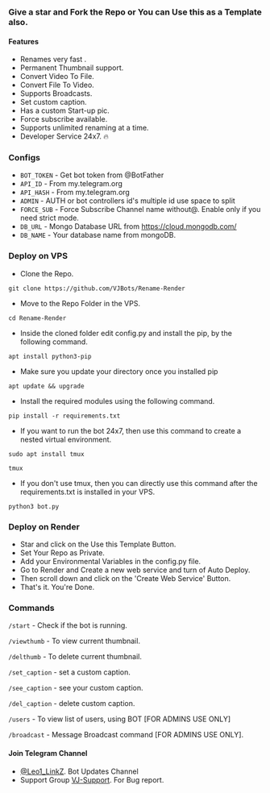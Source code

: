 ### Give a star and Fork the Repo or You can Use this as a Template also.

####  Features
 - Renames very fast .
 - Permanent Thumbnail support.
 - Convert Video To File.
 - Convert File To Video.
 - Supports Broadcasts.
 - Set custom caption.
 - Has a custom Start-up pic.
 - Force subscribe available.
 - Supports unlimited renaming at a time.
 - Developer Service 24x7. 🔥

 ###  Configs 

* `BOT_TOKEN`  - Get bot token from @BotFather
* `API_ID` - From my.telegram.org 
* `API_HASH` - From my.telegram.org 
* `ADMIN` - AUTH or bot controllers id's multiple id use space to split 
* `FORCE_SUB` - Force Subscribe Channel name without@. Enable only if you need strict mode.
* `DB_URL`  - Mongo Database URL from https://cloud.mongodb.com/
* `DB_NAME`  - Your database name from mongoDB.


### Deploy on VPS

 * Clone the Repo.

```
git clone https://github.com/VJBots/Rename-Render
```
 * Move to the Repo Folder in the VPS.

```
cd Rename-Render
```
 * Inside the cloned folder edit config.py and install the pip, by the following command.

```
apt install python3-pip
```

 * Make sure you update your directory once you installed pip
 ```
 apt update && upgrade
 ```
 
 * Install the required modules using the following command.

```
pip install -r requirements.txt
```

 * If you want to run the bot 24x7, then use this command to create a nested virtual environment.

```
sudo apt install tmux
```

```
tmux
```
* If you don't use tmux, then you can directly use this command after the requirements.txt is installed in your VPS.
 
```
python3 bot.py
```

### Deploy on Render
 - Star and click on the Use this Template Button.
 - Set Your Repo as Private.
 - Add your Environmental Variables in the config.py file.
 - Go to Render and Create a new web service and turn of Auto Deploy.
 - Then scroll down and click on the 'Create Web Service' Button.
 - That's it. You're Done.


###  Commands
`/start` - Check if the bot is running.

`/viewthumb` - To view current thumbnail.

`/delthumb` - To delete current thumbnail.

`/set_caption` - set a custom caption.

`/see_caption` - see your custom caption.

`/del_caption` - delete custom caption.

`/users` - To view list of users, using BOT [FOR ADMINS USE ONLY]

`/broadcast` - Message Broadcast command [FOR ADMINS USE ONLY].


#### Join Telegram Channel 
 - [@Leo1_LinkZ](https://telegram.me/leo1_linkz). Bot Updates Channel
 - Support Group [VJ-Support](https://telegram.me/webseriess0). For Bug report.

